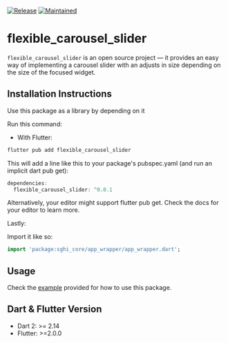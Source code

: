[![Release](https://img.shields.io/badge/PreRelease-^0.0.1-success.svg?style=for-the-badge)](https://shields.io/)
[![Maintained](https://img.shields.io/badge/Maintained-Actively-informational.svg?style=for-the-badge)](https://shields.io/)

# flexible_carousel_slider

`flexible_carousel_slider` is an open source project &mdash; it provides an easy way of implementing a carousel slider with an adjusts in size depending on the size of the focused widget.

## Installation Instructions

Use this package as a library by depending on it

Run this command:

- With Flutter:

```dart
flutter pub add flexible_carousel_slider
```

This will add a line like this to your package's pubspec.yaml (and run an implicit dart pub get):

```dart
dependencies:
  flexible_carousel_slider: ^0.0.1
```

Alternatively, your editor might support flutter pub get. Check the docs for your editor to learn more.

Lastly:

Import it like so:

```dart
import 'package:sghi_core/app_wrapper/app_wrapper.dart';
```

## Usage

Check the [example](https://github.com/savannahghi/sghi_core/blob/main/example/readme.md) provided for how to use this package.

## Dart & Flutter Version

- Dart 2: >= 2.14
- Flutter: >=2.0.0
